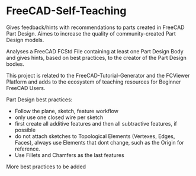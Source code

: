 # FreeCAD-Self-Teaching
Gives feedback/hints with recommendations to parts created in FreeCAD Part Design. Aimes to increase the quality of community-created Part Design models.

Analyses a FreeCAD FCStd File containing at least one Part Design Body and gives hints, based on best practices, to the creator of the Part Design bodies.

This project is related to the FreeCAD-Tutorial-Generator and the FCViewer Platform and adds to the ecosystem of teaching resources for Beginner FreeCAD Users.

Part Design best practices:
- Follow the plane, sketch, feature workflow
- only use one closed wire per sketch
- first create all additive features and then all subtractive features, if possible
- do not attach sketches to Topological Elements (Vertexes, Edges, Faces), always use Elements that dont change, such as the Origin for reference.
- Use Fillets and Chamfers as the last features


More best practices to be added
